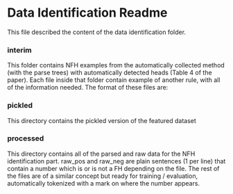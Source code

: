 # Data Identification Readme

This file described the content of the data identification folder.

### interim
This folder contains NFH examples from the automatically collected method
 (with the parse trees) with automatically detected heads 
 (Table 4 of the paper).
Each file inside that folder contain example of another rule, with all 
of the information needed.
The format of these files are:

### pickled
This directory contains the pickled version of the featured dataset


### processed
This directory contains all of the parsed and raw data for the NFH
identification part.
raw_pos and raw_neg are plain sentences (1 per line) that contain a number
which is or is not a FH depending on the file.
The rest of the files are of a similar concept but ready for training / evaluation,
automatically tokenized with a mark on where the number appears.
